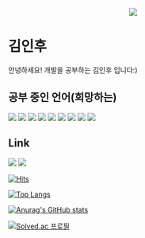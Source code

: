 <p align="center">
  <img src="https://capsule-render.vercel.app/api?type=wave&color=3DDC84&height=300&section=header&text=PINOMAKER&fontSize=70" />
</p>


# 김인후
 안녕하세요! 개발을 공부하는 김인후 입니다:)
 
## 공부 중인 언어(희망하는)
<img src="https://img.shields.io/badge/JavaScript-F4D53E?style=flat-square&logo=JavaScript&logoColor=white"/>   <img src="https://img.shields.io/badge/NodeJS-31B025?style=flat-square&logo=Node JS&logoColor=white"/>   <img src="https://img.shields.io/badge/Spring boot-31B025?style=flat-square&logo=Spring Boot&logoColor=white"/>   <img src="https://img.shields.io/badge/React-blue?style=flat-square&logo=React&logoColor=white"/>   <img src="https://img.shields.io/badge/nestjs-%23E0234E.svg?style=for-the-badge&logo=nestjs&logoColor=white"/>   <img src="https://img.shields.io/badge/typescript-%23007ACC.svg?style=for-the-badge&logo=typescript&logoColor=white"/> <img src ="https://img.shields.io/badge/react_native-%2320232a.svg?style=for-the-badge&logo=react&logoColor=%2361DAFB" /> <img src = "https://img.shields.io/badge/mysql-%2300f.svg?style=for-the-badge&logo=mysql&logoColor=white" /> <img src =" https://img.shields.io/badge/-jest-%23C21325?style=for-the-badge&logo=jest&logoColor=white" />


## Link
<a href = "https://www.instagram.com/pino._.hoo/"><img src="https://img.shields.io/badge/instagram-purple?style=flat-square&logo=Instagram&logoColor=white"/></a>
<a href = "https://pinocchio-develope-stroy.tistory.com/"><img src="https://img.shields.io/badge/Blog-orange?style=flat-square&logo=Blogger&logoColor=white"/></a>

[![Hits](https://hits.seeyoufarm.com/api/count/incr/badge.svg?url=https%3A%2F%2Fgithub.com%2Fpino-hoo&count_bg=%2379C83D&title_bg=%23555555&icon=&icon_color=%23E7E7E7&title=hits&edge_flat=false)](https://hits.seeyoufarm.com)

[![Top Langs](https://github-readme-stats.vercel.app/api/top-langs/?username=pino-hoo&layout=compact)](https://github.com/anuraghazra/github-readme-stats)


[![Anurag's GitHub stats](https://github-readme-stats.vercel.app/api?username=pino-hoo&show_icons=true&theme=radical)](https://github.com/anuraghazra/github-readme-stats)

[![Solved.ac
프로필](http://mazassumnida.wtf/api/v2/generate_badge?boj=inhoo23)](https://solved.ac/inhoo23)
